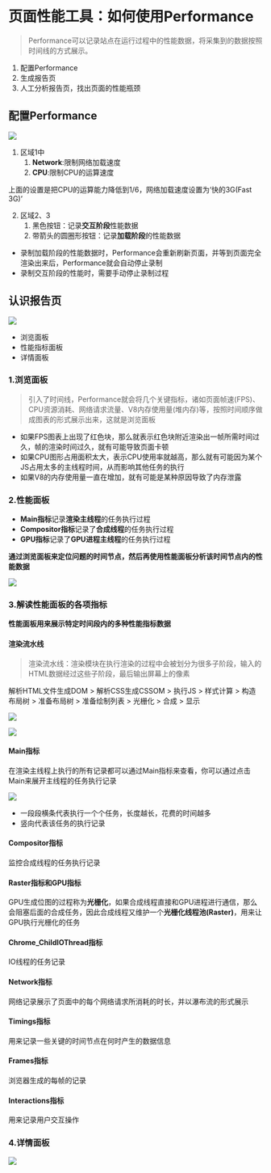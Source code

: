 # 页面性能工具：如何使用Performance
> Performance可以记录站点在运行过程中的性能数据，将采集到的数据按照时间线的方式展示。  

1. 配置Performance
2. 生成报告页
3. 人工分析报告页，找出页面的性能瓶颈  

## 配置Performance
![](img/配置Performance.png)  

1. 区域1中  
   1. **Network**:限制网络加载速度
   2. **CPU**:限制CPU的运算速度  

上面的设置是把CPU的运算能力降低到1/6，网络加载速度设置为‘快的3G(Fast 3G)’  

2. 区域2、3
   1. 黑色按钮：记录**交互阶段**性能数据
   2. 带箭头的圆圈形按钮：记录**加载阶段**的性能数据  

- 录制加载阶段的性能数据时，Performance会重新刷新页面，并等到页面完全渲染出来后，Performance就会自动停止录制
- 录制交互阶段的性能时，需要手动停止录制过程

## 认识报告页
![](img/认识报告页.png)  

- 浏览面板
- 性能指标面板
- 详情面板

### 1.浏览面板
> 引入了时间线，Performance就会将几个关键指标，诸如页面帧速(FPS)、CPU资源消耗、网络请求流量、V8内存使用量(堆内存)等，按照时间顺序做成图表的形式展示出来，这就是浏览面板    


- 如果FPS图表上出现了红色块，那么就表示红色块附近渲染出一帧所需时间过久，帧的渲染时间过久，就有可能导致页面卡顿
- 如果CPU图形占用面积太大，表示CPU使用率就越高，那么就有可能因为某个JS占用太多的主线程时间，从而影响其他任务的执行
- 如果V8的内存使用量一直在增加，就有可能是某种原因导致了内存泄露

### 2.性能面板
- **Main指标**记录**渲染主线程**的任务执行过程
- **Compositor指标**记录了**合成线程**的任务执行过程
- **GPU指标**记录了**GPU进程主线程**的任务执行过程  

**通过浏览面板来定位问题的时间节点，然后再使用性能面板分析该时间节点内的性能数据**  

![](img/性能面板.png)

### 3.解读性能面板的各项指标
**性能面板用来展示特定时间段内的多种性能指标数据**

#### 渲染流水线
> 渲染流水线：渲染模块在执行渲染的过程中会被划分为很多子阶段，输入的HTML数据经过这些子阶段，最后输出屏幕上的像素  

解析HTML文件生成DOM > 解析CSS生成CSSOM > 执行JS > 样式计算 > 构造布局树 > 准备布局树 > 准备绘制列表 > 光栅化 > 合成 > 显示  

![](img/渲染流水线.png)  

![](img/性能面板1.png)

#### Main指标
在渲染主线程上执行的所有记录都可以通过Main指标来查看，你可以通过点击Main来展开主线程的任务执行记录  

![](img/Main指标.png)  

- 一段段横条代表执行一个个任务，长度越长，花费的时间越多
- 竖向代表该任务的执行记录  


#### Compositor指标
监控合成线程的任务执行记录

#### Raster指标和GPU指标
GPU生成位图的过程称为**光栅化**，如果合成线程直接和GPU进程进行通信，那么会阻塞后面的合成任务，因此合成线程又维护一个**光栅化线程池(Raster)**，用来让GPU执行光栅化的任务

#### Chrome_ChildIOThread指标
IO线程的任务记录

#### Network指标
网络记录展示了页面中的每个网络请求所消耗的时长，并以瀑布流的形式展示

#### Timings指标
用来记录一些关键的时间节点在何时产生的数据信息

#### Frames指标
浏览器生成的每帧的记录

#### Interactions指标
用来记录用户交互操作

### 4.详情面板
![](img/详细信息.png)
